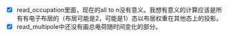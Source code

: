 - [x] read_occupation里面，现在的all to n没有意义。我想有意义的计算应该是所有有电子布居的（布居可能是2，可能是1）态以布居权重在其他态上的投影。
- [x] read_multipole中还没有画总电荷随时间变化的部分。